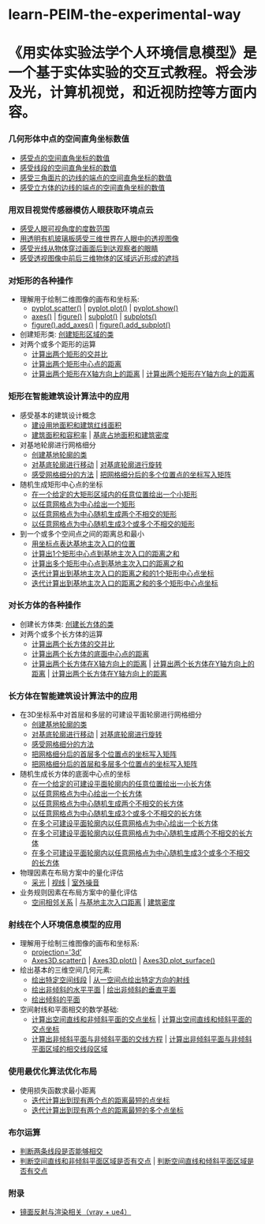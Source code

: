 # learn-PEIM-the-experimental-way

# 《用实体实验法学个人环境信息模型》是一个基于实体实验的交互式教程。将会涉及光，计算机视觉，和近视防控等方面内容。

### 几何形体中点的空间直角坐标数值

- [感受点的空间直角坐标的数值](/chapters/几何形体中点的空间直角坐标数值/感受点的空间直角坐标的数值.md)
- [感受线段的空间直角坐标的数值](/chapters/几何形体中点的空间直角坐标数值/感受线段的空间直角坐标的数值.md)
- [感受三角面片的边线的端点的空间直角坐标的数值](/chapters/几何形体中点的空间直角坐标数值/感受三角面片的边线的端点的空间直角坐标的数值.md)
- [感受立方体的边线的端点的空间直角坐标的数值](/chapters/几何形体中点的空间直角坐标数值/感受立方体的边线的端点的空间直角坐标的数值.md)

### 用双目视觉传感器模仿人眼获取环境点云

- [感受人眼可视角度的度数范围](/chapters/用双目视觉传感器模仿人眼获取环境点云/感受人眼可视角度的度数范围.md)
- [用透明有机玻璃板感受三维世界在人眼中的透视图像](/chapters/用双目视觉传感器模仿人眼获取环境点云/用透明有机玻璃板感受三维世界在人眼中的透视图像.md)
- [感受光线从物体穿过画面后到达观察者的眼睛](/chapters/用双目视觉传感器模仿人眼获取环境点云/感受光线从物体穿过画面后到达观察者的眼睛.md)
- [感受透视图像中前后三维物体的区域远近形成的遮挡](/chapters/用双目视觉传感器模仿人眼获取环境点云/感受透视图像中前后三维物体的区域远近形成的遮挡.md)

### 对矩形的各种操作

- 理解用于绘制二维图像的画布和坐标系: 
	- [pyplot.scatter()](/chapters/对矩形的各种操作/理解用于绘制二维图像的画布和坐标系/pyplot.scatter().md) | [pyplot.plot()](/chapters/对矩形的各种操作/理解用于绘制二维图像的画布和坐标系/pyplot.plot().md) | [pyplot.show()](/chapters/对矩形的各种操作/理解用于绘制二维图像的画布和坐标系/pyplot.show().md) 
	- [axes()](/chapters/对矩形的各种操作/理解用于绘制二维图像的画布和坐标系/axes().md) | [figure()](/chapters/对矩形的各种操作/理解用于绘制二维图像的画布和坐标系/figure().md) | [subplot()](/chapters/对矩形的各种操作/理解用于绘制二维图像的画布和坐标系/subplot().md) | [subplots()](/chapters/对矩形的各种操作/理解用于绘制二维图像的画布和坐标系/subplots().md) 
	- [figure().add_axes()](/chapters/对矩形的各种操作/理解用于绘制二维图像的画布和坐标系/figure().add_axes().md) | [figure().add_subplot()](/chapters/对矩形的各种操作/理解用于绘制二维图像的画布和坐标系/figure().add_subplot().md) 
- 创建矩形类: [创建矩形区域的类](/chapters/对矩形的各种操作/创建矩形类/创建矩形区域的类.md) 
- 对两个或多个距形的运算
	- [计算出两个矩形的交并比](/chapters/对矩形的各种操作/对两个或多个距形的运算/计算出两个矩形的交并比.md)
	- [计算出两个矩形中心点的距离](/chapters/对矩形的各种操作/对两个或多个距形的运算/计算出两个矩形中心点的距离.md) 
	- [计算出两个矩形在X轴方向上的距离](/chapters/对矩形的各种操作/对两个或多个距形的运算/计算出两个矩形在X轴方向上的距离.md) | [计算出两个矩形在Y轴方向上的距离](/chapters/对矩形的各种操作/对两个或多个距形的运算/计算出两个矩形在Y轴方向上的距离.md)

### 矩形在智能建筑设计算法中的应用

- 感受基本的建筑设计概念
	- [建设用地面积和建筑红线面积](/chapters/矩形在智能建筑设计算法中的应用/感受基本的建筑设计概念/建设用地面积和建筑红线面积.md) 
	- [建筑面积和容积率](/chapters/矩形在智能建筑设计算法中的应用/感受基本的建筑设计概念/建筑面积和容积率.md) | [基底占地面积和建筑密度](/chapters/矩形在智能建筑设计算法中的应用/感受基本的建筑设计概念/基底占地面积和建筑密度.md) 
- 对基地轮廓进行网格细分
	- [创建基地轮廓的类](/chapters/矩形在智能建筑设计算法中的应用/对基地轮廓进行网格细分/创建基地轮廓的类.md) 
	- [对基底轮廓进行移动](/chapters/矩形在智能建筑设计算法中的应用/对基地轮廓进行网格细分/对基底轮廓进行移动.md) | [对基底轮廓进行旋转](/chapters/矩形在智能建筑设计算法中的应用/对基地轮廓进行网格细分/对基底轮廓进行旋转.md) 
	- [感受网格细分的方法](/chapters/矩形在智能建筑设计算法中的应用/对基地轮廓进行网格细分/感受网格细分的方法.md) | [把网格细分后的多个位置点的坐标写入矩阵](/chapters/矩形在智能建筑设计算法中的应用/对基地轮廓进行网格细分/把网格细分后的多个位置点的坐标写入矩阵.md) 
- 随机生成矩形中心点的坐标
	- [在一个给定的大矩形区域内的任意位置绘出一个小矩形](/chapters/矩形在智能建筑设计算法中的应用/随机生成矩形中心点的坐标/在一个给定的大矩形区域内的任意位置绘出一个小矩形.md)
	- [以任意网格点为中心绘出一个矩形](/chapters/矩形在智能建筑设计算法中的应用/随机生成矩形中心点的坐标/以任意网格点为中心绘出一个矩形.md)
	- [以任意网格点为中心随机生成两个不相交的矩形](/chapters/矩形在智能建筑设计算法中的应用/随机生成矩形中心点的坐标/以任意网格点为中心随机生成两个不相交的矩形.md)
	- [以任意网格点为中心随机生成3个或多个不相交的矩形](/chapters/矩形在智能建筑设计算法中的应用/随机生成矩形中心点的坐标/以任意网格点为中心随机生成3个或多个不相交的矩形.md)
- 到一个或多个空间点之间的距离总和最小
	- [用坐标点表达基地主次入口的位置](/chapters/矩形在智能建筑设计算法中的应用/到一个或多个空间点之间的距离总和最小/用坐标点表达基地主次入口的位置.md)
	- [计算出1个矩形中心点到基地主次入口的距离之和](/chapters/矩形在智能建筑设计算法中的应用/到一个或多个空间点之间的距离总和最小/计算出1个矩形中心点到基地主次入口的距离之和.md)
	- [计算出多个矩形中心点到基地主次入口的距离之和](/chapters/矩形在智能建筑设计算法中的应用/到一个或多个空间点之间的距离总和最小/计算出多个矩形中心点到基地主次入口的距离之和.md)
	- [迭代计算出到基地主次入口的距离之和的1个矩形中心点坐标](/chapters/矩形在智能建筑设计算法中的应用/到一个或多个空间点之间的距离总和最小/迭代计算出到基地主次入口的距离之和的1个矩形中心点坐标.md)
	- [迭代计算出到基地主次入口的距离之和的多个矩形中心点坐标](/chapters/矩形在智能建筑设计算法中的应用/到一个或多个空间点之间的距离总和最小/迭代计算出到基地主次入口的距离之和的多个矩形中心点坐标.md)

### 对长方体的各种操作

- 创建长方体类: [创建长方体的类](/chapters/对长方体的各种操作/创建长方体类/创建长方体的类.md) 
- 对两个或多个长方体的运算
	- [计算出两个长方体的交并比](/chapters/对长方体的各种操作/对两个或多个长方体的运算/计算出两个长方体的交并比.md)
	- [计算出两个长方体的底面中心点的距离](/chapters/对长方体的各种操作/对两个或多个长方体的运算/计算出两个长方体的底面中心点的距离.md) 
	- [计算出两个长方体在X轴方向上的距离](/chapters/对长方体的各种操作/对两个或多个长方体的运算/计算出两个长方体在X轴方向上的距离.md) | [计算出两个长方体在Y轴方向上的距离](/chapters/对长方体的各种操作/对两个或多个长方体的运算/计算出两个长方体在Y轴方向上的距离.md) | [计算出两个长方体在Y轴方向上的距离](/chapters/对长方体的各种操作/对两个或多个长方体的运算/计算出两个长方体在Y轴方向上的距离.md)

### 长方体在智能建筑设计算法中的应用

- 在3D坐标系中对首层和多层的可建设平面轮廓进行网格细分
	- [创建基地轮廓的类](/chapters/长方体在智能建筑设计算法中的应用/在3D坐标系中对首层和多层的可建设平面轮廓进行网格细分/创建基地轮廓的类.md) 
	- [对基底轮廓进行移动](/chapters/长方体在智能建筑设计算法中的应用/在3D坐标系中对首层和多层的可建设平面轮廓进行网格细分/对基底轮廓进行移动.md) | [对基底轮廓进行旋转](/chapters/长方体在智能建筑设计算法中的应用/在3D坐标系中对首层和多层的可建设平面轮廓进行网格细分/对基底轮廓进行旋转.md) 
	- [感受网格细分的方法](/chapters/长方体在智能建筑设计算法中的应用/在3D坐标系中对首层和多层的可建设平面轮廓进行网格细分/感受网格细分的方法.md)
	-  [把网格细分后的首层多个位置点的坐标写入矩阵](/chapters/长方体在智能建筑设计算法中的应用/在3D坐标系中对首层和多层的可建设平面轮廓进行网格细分/把网格细分后的首层多个位置点的坐标写入矩阵.md) 
	-  [把网格细分后的首层和多层多个位置点的坐标写入矩阵](/chapters/长方体在智能建筑设计算法中的应用/在3D坐标系中对首层和多层的可建设平面轮廓进行网格细分/把网格细分后的首层和多层多个位置点的坐标写入矩阵.md) 
- 随机生成长方体的底面中心点的坐标
	- [在一个给定的可建设平面轮廓内的任意位置绘出一小长方体](/chapters/长方体在智能建筑设计算法中的应用/随机生成长方体的底面中心点的坐标/在一个给定的可建设平面轮廓内的任意位置绘出一个长方体.md)
	- [以任意网格点为中心绘出一个长方体](/chapters/长方体在智能建筑设计算法中的应用/随机生成长方体的底面中心点的坐标/以任意网格点为中心绘出一个长方体.md) 
	- [以任意网格点为中心随机生成两个不相交的长方体](/chapters/长方体在智能建筑设计算法中的应用/随机生成长方体的底面中心点的坐标/以任意网格点为中心随机生成两个不相交的长方体.md)
	- [以任意网格点为中心随机生成3个或多个不相交的长方体](/chapters/长方体在智能建筑设计算法中的应用/随机生成长方体的底面中心点的坐标/以任意网格点为中心随机生成3个或多个不相交的长方体.md)
	- [在多个可建设平面轮廓内以任意网格点为中心绘出一个长方体](/chapters/长方体在智能建筑设计算法中的应用/随机生成长方体的底面中心点的坐标/在多个可建设平面轮廓内以任意网格点为中心绘出一个长方体.md)
	- [在多个可建设平面轮廓内以任意网格点为中心随机生成两个不相交的长方体](/chapters/长方体在智能建筑设计算法中的应用/随机生成长方体的底面中心点的坐标/在多个可建设平面轮廓内以任意网格点为中心随机生成两个不相交的长方体.md)
	- [在多个可建设平面轮廓内以任意网格点为中心随机生成3个或多个不相交的长方体](/chapters/长方体在智能建筑设计算法中的应用/随机生成长方体的底面中心点的坐标/在多个可建设平面轮廓内以任意网格点为中心随机生成3个或多个不相交的长方体.md)
- 物理因素在布局方案中的量化评估
	- [采光](/chapters/长方体在智能建筑设计算法中的应用/物理因素在布局方案中的量化评估/采光.md) | [视线](/chapters/长方体在智能建筑设计算法中的应用/物理因素在布局方案中的量化评估/视线.md) | [室外噪音](/chapters/长方体在智能建筑设计算法中的应用/物理因素在布局方案中的量化评估/室外噪音.md)  
- 业务规则因素在布局方案中的量化评估
	- [空间相邻关系](/chapters/长方体在智能建筑设计算法中的应用/业务规则因素在布局方案中的量化评估/空间相邻关系.md) | [与基地主次入口距离](/chapters/长方体在智能建筑设计算法中的应用/业务规则因素在布局方案中的量化评估/与基地主次入口距离.md) | [建筑密度](/chapters/长方体在智能建筑设计算法中的应用/业务规则因素在布局方案中的量化评估/建筑密度.md)

### 射线在个人环境信息模型的应用

- 理解用于绘制三维图像的画布和坐标系: 
	- [projection='3d'](/chapters/射线在个人环境信息模型的应用/理解用于绘制三维图像的画布和坐标系/projection='3d'.md)
	- [Axes3D.scatter()](/chapters/射线在个人环境信息模型的应用/理解用于绘制三维图像的画布和坐标系/Axes3D.scatter().md) | [Axes3D.plot()](/chapters/射线在个人环境信息模型的应用/理解用于绘制三维图像的画布和坐标系/Axes3D.plot().md) | [Axes3D.plot_surface()](/chapters/射线在个人环境信息模型的应用/理解用于绘制三维图像的画布和坐标系/Axes3D.plot_surface().md) 
- 绘出基本的三维空间几何元素:
	- [绘出特定空间线段](/chapters/射线在个人环境信息模型的应用/绘出基本的三维空间几何元素/绘出特定空间线段.md) | [从一空间点绘出特定方向的射线](/chapters/射线在个人环境信息模型的应用/绘出基本的三维空间几何元素/从一空间点绘出特定方向的射线.md)  
	- [绘出非倾斜的水平平面](/chapters/射线在个人环境信息模型的应用/绘出基本的三维空间几何元素/绘出非倾斜的水平平面.md) | [绘出非倾斜的垂直平面](/chapters/射线在个人环境信息模型的应用/绘出基本的三维空间几何元素/绘出非倾斜的垂直平面.md) 
	- [绘出倾斜的平面](/chapters/射线在个人环境信息模型的应用/绘出基本的三维空间几何元素/绘出倾斜的平面.md) 
- 空间射线和平面相交的数学基础:
	- [计算出空间直线和非倾斜平面的交点坐标](/chapters/射线在个人环境信息模型的应用/空间射线和平面相交的数学基础/计算出空间直线和非倾斜平面的交点坐标.md) | [计算出空间直线和倾斜平面的交点坐标](/chapters/射线在个人环境信息模型的应用/空间射线和平面相交的数学基础/计算出空间直线和倾斜平面的交点坐标.md)
	- [计算出非倾斜平面与非倾斜平面的交线方程](/chapters/射线在个人环境信息模型的应用/空间射线和平面相交的数学基础/计算出非倾斜平面与非倾斜平面的交线方程.md) | [计算出非倾斜平面与非倾斜平面区域的相交线段区域](/chapters/射线在个人环境信息模型的应用/空间射线和平面相交的数学基础/计算出非倾斜平面与非倾斜平面区域的相交线段区域.md)

### 使用最优化算法优化布局

- 使用损失函数求最小距离
	- [迭代计算出到现有两个点的距离最短的点坐标](/chapters/使用最优化算法优化布局/使用损失函数求最小距离/迭代计算出到现有两个点的距离最短的点坐标.md)
	- [迭代计算出到现有两个点的距离最短的多个点坐标](/chapters/使用最优化算法优化布局/使用损失函数求最小距离/迭代计算出到现有两个点的距离最短的多个点坐标.md)

### 布尔运算
- [判断两条线段是否能够相交](/chapters/布尔运算/判断两条线段是否能够相交.md)
- [判断空间直线和非倾斜平面区域是否有交点](/chapters/布尔运算/判断空间直线和非倾斜平面区域是否有交点.md) | [判断空间直线和倾斜平面区域是否有交点](/chapters/布尔运算/判断空间直线和倾斜平面区域是否有交点.md)

### 附录

- [镜面反射与渲染相关（vray + ue4）](/chapters/.md)




